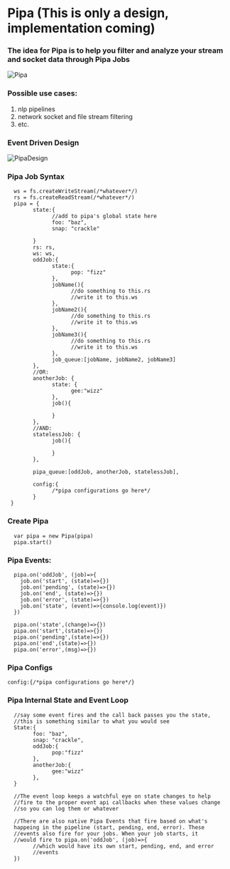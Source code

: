 # Pipa (This is only a design, implementation coming)

### The idea for Pipa is to help you filter and analyze your stream and socket data through Pipa Jobs

![Pipa](https://user-images.githubusercontent.com/107733608/176090657-2232998e-67d9-47bc-afdd-0328bfb43868.jpg)

### Possible use cases:
1. nlp pipelines
2. network socket and file stream filtering
3. etc.

### Event Driven Design
![PipaDesign](https://user-images.githubusercontent.com/107733608/176090627-ea11de3a-524f-4c9b-85c9-3948500495d6.jpg)
### Pipa Job Syntax
      ws = fs.createWriteStream(/*whatever*/)
      rs = fs.createReadStream(/*whatever*/)
      pipa = {
            state:{
                  //add to pipa's global state here
                  foo: "baz",
                  snap: "crackle"

            }
            rs: rs,
            ws: ws,
            oddJob:{
                  state:{
                        pop: "fizz"
                  },
                  jobName(){
                        //do something to this.rs
                        //write it to this.ws
                  },
                  jobName2(){
                        //do something to this.rs
                        //write it to this.ws
                  },
                  jobName3(){
                        //do something to this.rs
                        //write it to this.ws
                  },
                  job_queue:[jobName, jobName2, jobName3]
            },
            //OR:
            anotherJob: {
                  state: {
                        gee:"wizz"
                  },
                  job(){

                  }
            },
            //AND:
            statelessJob: {
                  job(){

                  }
            },
            
            pipa_queue:[oddJob, anotherJob, statelessJob],
            
            config:{
                  /*pipa configurations go here*/
            }
     }
      
      
### Create Pipa
      var pipa = new Pipa(pipa)
      pipa.start()
      

### Pipa Events:
      pipa.on('oddJob', (job)=>{
        job.on('start', (state)=>{})
        job.on('pending', (state)=>{})
        job.on('end', (state)=>{})
        job.on('error', (state)=>{})
        job.on('state', (event)=>{console.log(event)})
      })

      pipa.on('state',(change)=>{})
      pipa.on('start',(state)=>{})
      pipa.on('pending',(state)=>{})
      pipa.on('end',(state)=>{})
      pipa.on('error',(msg)=>{})

### Pipa Configs
    config:{/*pipa configurations go here*/}
    
### Pipa Internal State and Event Loop
      //say some event fires and the call back passes you the state, 
      //this is something similar to what you would see
      State:{
            foo: "baz",
            snap: "crackle",
            oddJob:{
                  pop:"fizz"
            },
            anotherJob:{
                  gee:"wizz"
            },
      }
      
      //The event loop keeps a watchful eye on state changes to help
      //fire to the proper event api callbacks when these values change
      //so you can log them or whatever
      
      //There are also native Pipa Events that fire based on what's 
      happeing in the pipeline (start, pending, end, error). These
      //events also fire for your jobs. When your job starts, it 
      //would fire to pipa.on('oddJob', (job)=>{
            //which would have its own start, pending, end, and error
            //events
      })
